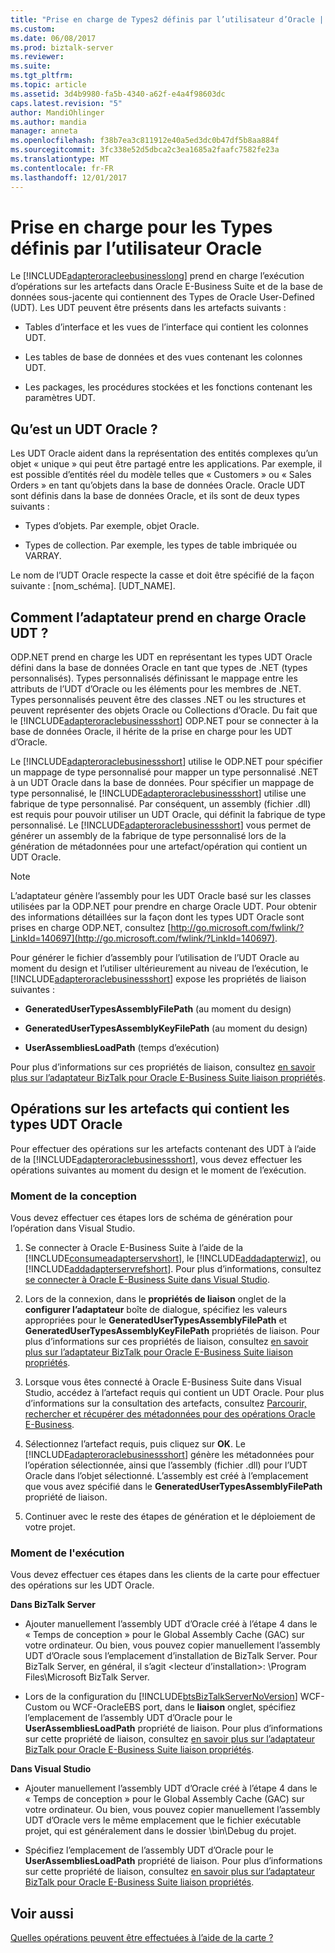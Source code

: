 ```yaml
---
title: "Prise en charge de Types2 définis par l’utilisateur d’Oracle | Documents Microsoft"
ms.custom: 
ms.date: 06/08/2017
ms.prod: biztalk-server
ms.reviewer: 
ms.suite: 
ms.tgt_pltfrm: 
ms.topic: article
ms.assetid: 3d4b9980-fa5b-4340-a62f-e4a4f98603dc
caps.latest.revision: "5"
author: MandiOhlinger
ms.author: mandia
manager: anneta
ms.openlocfilehash: f38b7ea3c811912e40a5ed3dc0b47df5b8aa884f
ms.sourcegitcommit: 3fc338e52d5dbca2c3ea1685a2faafc7582fe23a
ms.translationtype: MT
ms.contentlocale: fr-FR
ms.lasthandoff: 12/01/2017
---
```

# <a name="support-for-oracle-user-defined-types"></a>Prise en charge pour les Types définis par l’utilisateur Oracle
Le [!INCLUDE[adapteroracleebusinesslong](../../includes/adapteroracleebusinesslong-md.md)] prend en charge l’exécution d’opérations sur les artefacts dans Oracle E-Business Suite et de la base de données sous-jacente qui contiennent des Types de Oracle User-Defined (UDT). Les UDT peuvent être présents dans les artefacts suivants :  
  
-   Tables d’interface et les vues de l’interface qui contient les colonnes UDT.  
  
-   Les tables de base de données et des vues contenant les colonnes UDT.  
  
-   Les packages, les procédures stockées et les fonctions contenant les paramètres UDT.  
  
## <a name="what-is-an-oracle-udt"></a>Qu’est un UDT Oracle ?  
 Les UDT Oracle aident dans la représentation des entités complexes qu’un objet « unique » qui peut être partagé entre les applications. Par exemple, il est possible d’entités réel du modèle telles que « Customers » ou « Sales Orders » en tant qu’objets dans la base de données Oracle. Oracle UDT sont définis dans la base de données Oracle, et ils sont de deux types suivants :  
  
-   Types d’objets. Par exemple, objet Oracle.  
  
-   Types de collection. Par exemple, les types de table imbriquée ou VARRAY.  
  
 Le nom de l’UDT Oracle respecte la casse et doit être spécifié de la façon suivante : [nom_schéma]. [UDT_NAME].  
  
## <a name="how-does-the-adapter-support-oracle-udt"></a>Comment l’adaptateur prend en charge Oracle UDT ?  
 ODP.NET prend en charge les UDT en représentant les types UDT Oracle défini dans la base de données Oracle en tant que types de .NET (types personnalisés). Types personnalisés définissant le mappage entre les attributs de l’UDT d’Oracle ou les éléments pour les membres de .NET. Types personnalisés peuvent être des classes .NET ou les structures et peuvent représenter des objets Oracle ou Collections d’Oracle.  Du fait que le [!INCLUDE[adapteroraclebusinessshort](../../includes/adapteroraclebusinessshort-md.md)] ODP.NET pour se connecter à la base de données Oracle, il hérite de la prise en charge pour les UDT d’Oracle.  
  
 Le [!INCLUDE[adapteroraclebusinessshort](../../includes/adapteroraclebusinessshort-md.md)] utilise le ODP.NET pour spécifier un mappage de type personnalisé pour mapper un type personnalisé .NET à un UDT Oracle dans la base de données. Pour spécifier un mappage de type personnalisé, le [!INCLUDE[adapteroraclebusinessshort](../../includes/adapteroraclebusinessshort-md.md)] utilise une fabrique de type personnalisé. Par conséquent, un assembly (fichier .dll) est requis pour pouvoir utiliser un UDT Oracle, qui définit la fabrique de type personnalisé. Le [!INCLUDE[adapteroraclebusinessshort](../../includes/adapteroraclebusinessshort-md.md)] vous permet de générer un assembly de la fabrique de type personnalisé lors de la génération de métadonnées pour une artefact/opération qui contient un UDT Oracle.  
  
> [!NOTE]
>  L’adaptateur génère l’assembly pour les UDT Oracle basé sur les classes utilisées par la ODP.NET pour prendre en charge Oracle UDT. Pour obtenir des informations détaillées sur la façon dont les types UDT Oracle sont prises en charge ODP.NET, consultez [http://go.microsoft.com/fwlink/?LinkId=140697](http://go.microsoft.com/fwlink/?LinkId=140697).  
  
 Pour générer le fichier d’assembly pour l’utilisation de l’UDT Oracle au moment du design et l’utiliser ultérieurement au niveau de l’exécution, le [!INCLUDE[adapteroraclebusinessshort](../../includes/adapteroraclebusinessshort-md.md)] expose les propriétés de liaison suivantes :  
  
-   **GeneratedUserTypesAssemblyFilePath** (au moment du design)  
  
-   **GeneratedUserTypesAssemblyKeyFilePath** (au moment du design)  
  
-   **UserAssembliesLoadPath** (temps d’exécution)  
  
 Pour plus d’informations sur ces propriétés de liaison, consultez [en savoir plus sur l’adaptateur BizTalk pour Oracle E-Business Suite liaison propriétés](../../adapters-and-accelerators/adapter-oracle-ebs/read-about-the-biztalk-adapter-for-oracle-e-business-suite-binding-properties.md).  
  
## <a name="performing-operations-on-artifacts-containing-oracle-udts"></a>Opérations sur les artefacts qui contient les types UDT Oracle  
 Pour effectuer des opérations sur les artefacts contenant des UDT à l’aide de la [!INCLUDE[adapteroraclebusinessshort](../../includes/adapteroraclebusinessshort-md.md)], vous devez effectuer les opérations suivantes au moment du design et le moment de l’exécution.  
  
### <a name="design-time"></a>Moment de la conception  
 Vous devez effectuer ces étapes lors de schéma de génération pour l’opération dans Visual Studio.  
  
1.  Se connecter à Oracle E-Business Suite à l’aide de la [!INCLUDE[consumeadapterservshort](../../includes/consumeadapterservshort-md.md)], le [!INCLUDE[addadapterwiz](../../includes/addadapterwiz-md.md)], ou [!INCLUDE[addadapterservrefshort](../../includes/addadapterservrefshort-md.md)]. Pour plus d’informations, consultez [se connecter à Oracle E-Business Suite dans Visual Studio](../../adapters-and-accelerators/adapter-oracle-ebs/connect-to-the-oracle-e-business-suite-in-visual-studio.md).  
  
2.  Lors de la connexion, dans le **propriétés de liaison** onglet de la **configurer l’adaptateur** boîte de dialogue, spécifiez les valeurs appropriées pour le **GeneratedUserTypesAssemblyFilePath** et **GeneratedUserTypesAssemblyKeyFilePath** propriétés de liaison. Pour plus d’informations sur ces propriétés de liaison, consultez [en savoir plus sur l’adaptateur BizTalk pour Oracle E-Business Suite liaison propriétés](../../adapters-and-accelerators/adapter-oracle-ebs/read-about-the-biztalk-adapter-for-oracle-e-business-suite-binding-properties.md).  
  
3.  Lorsque vous êtes connecté à Oracle E-Business Suite dans Visual Studio, accédez à l’artefact requis qui contient un UDT Oracle. Pour plus d’informations sur la consultation des artefacts, consultez [Parcourir, rechercher et récupérer des métadonnées pour des opérations Oracle E-Business](../../adapters-and-accelerators/adapter-oracle-ebs/browse-search-and-get-metadata-for-oracle-e-business-suite-operations.md).  
  
4.  Sélectionnez l’artefact requis, puis cliquez sur **OK**. Le [!INCLUDE[adapteroraclebusinessshort](../../includes/adapteroraclebusinessshort-md.md)] génère les métadonnées pour l’opération sélectionnée, ainsi que l’assembly (fichier .dll) pour l’UDT Oracle dans l’objet sélectionné. L’assembly est créé à l’emplacement que vous avez spécifié dans le **GeneratedUserTypesAssemblyFilePath** propriété de liaison.  
  
5.  Continuer avec le reste des étapes de génération et le déploiement de votre projet.  
  
### <a name="run-time"></a>Moment de l'exécution  
 Vous devez effectuer ces étapes dans les clients de la carte pour effectuer des opérations sur les UDT Oracle.  
  
 **Dans BizTalk Server**  
  
-   Ajouter manuellement l’assembly UDT d’Oracle créé à l’étape 4 dans le « Temps de conception » pour le Global Assembly Cache (GAC) sur votre ordinateur. Ou bien, vous pouvez copier manuellement l’assembly UDT d’Oracle sous l’emplacement d’installation de BizTalk Server. Pour BizTalk Server, en général, il s’agit \<lecteur d’installation\>: \Program Files\Microsoft BizTalk Server.  
  
-   Lors de la configuration du [!INCLUDE[btsBizTalkServerNoVersion](../../includes/btsbiztalkservernoversion-md.md)] WCF-Custom ou WCF-OracleEBS port, dans le **liaison** onglet, spécifiez l’emplacement de l’assembly UDT d’Oracle pour le **UserAssembliesLoadPath** propriété de liaison. Pour plus d’informations sur cette propriété de liaison, consultez [en savoir plus sur l’adaptateur BizTalk pour Oracle E-Business Suite liaison propriétés](../../adapters-and-accelerators/adapter-oracle-ebs/read-about-the-biztalk-adapter-for-oracle-e-business-suite-binding-properties.md).  
  
 **Dans Visual Studio**  
  
-   Ajouter manuellement l’assembly UDT d’Oracle créé à l’étape 4 dans le « Temps de conception » pour le Global Assembly Cache (GAC) sur votre ordinateur. Ou bien, vous pouvez copier manuellement l’assembly UDT d’Oracle vers le même emplacement que le fichier exécutable projet, qui est généralement dans le dossier \bin\Debug du projet.  
  
-   Spécifiez l’emplacement de l’assembly UDT d’Oracle pour le **UserAssembliesLoadPath** propriété de liaison. Pour plus d’informations sur cette propriété de liaison, consultez [en savoir plus sur l’adaptateur BizTalk pour Oracle E-Business Suite liaison propriétés](../../adapters-and-accelerators/adapter-oracle-ebs/read-about-the-biztalk-adapter-for-oracle-e-business-suite-binding-properties.md).  
  
## <a name="see-also"></a>Voir aussi  
 [Quelles opérations peuvent être effectuées à l’aide de la carte ?](https://msdn.microsoft.com/library/cc185219(v=bts.10).aspx)
